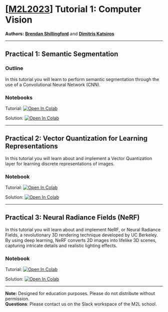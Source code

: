 # [[M2L2023](https://www.m2lschool.org/home)] Tutorial 1: Computer Vision

**Authors:** **[Brendan Shillingford](https://scholar.google.co.uk/citations?user=0tPZW4kAAAAJ&hl=en)** and **[Dimitris Katsiros](https://gr.linkedin.com/in/dkatsiros)**

--- 

## Practical 1: Semantic Segmentation 

### Outline

In this tutorial you will learn to perform semantic segmentation through the use of a Convolutional Neural Network (CNN).

### Notebooks

Tutorial: [![Open In Colab](https://colab.research.google.com/assets/colab-badge.svg)](https://colab.research.google.com/github/M2Lschool/tutorials2023-dev/blob/main/1_cv/notebooks/1_1_segmentation/1_1_segmentation.ipynb)

Solution: [![Open In Colab](https://colab.research.google.com/assets/colab-badge.svg)](https://colab.research.google.com/github/M2Lschool/tutorials2023-dev/blob/main/1_cv/notebooks/1_1_segmentation/1_1_segmentation_solved.ipynb)

---

## Practical 2: Vector Quantization for Learning Representations

In this tutorial you will learn about and implement a Vector Quantization layer for learning discrete representations of images.

### Notebook

Tutorial: [![Open In Colab](https://colab.research.google.com/assets/colab-badge.svg)](https://colab.research.google.com/github/M2Lschool/tutorials2023-dev/blob/main/1_cv/notebooks/1_2_vq/1_2_vq.ipynb)

Solution: [![Open In Colab](https://colab.research.google.com/assets/colab-badge.svg)](https://colab.research.google.com/github/M2Lschool/tutorials2023-dev/blob/main/1_cv/notebooks/1_2_vq/1_2_vq_solved.ipynb)

---

## Practical 3: Neural Radiance Fields (NeRF)

In this tutorial you will learn about and implement NeRF, or Neural Radiance Fields, a revolutionary 3D rendering technique developed by UC Berkeley. By using deep learning, NeRF converts 2D images into lifelike 3D scenes, capturing intricate details and realistic lighting effects.

### Notebook

Tutorial: [![Open In Colab](https://colab.research.google.com/assets/colab-badge.svg)](https://colab.research.google.com/github/M2Lschool/tutorials2023-dev/blob/main/1_cv/notebooks/1_3_nerf/1_3_nerf.ipynb)

Solution: [![Open In Colab](https://colab.research.google.com/assets/colab-badge.svg)](https://colab.research.google.com/github/M2Lschool/tutorials2023-dev/blob/main/1_cv/notebooks/1_3_nerf/1_3_nerf_solved.ipynb)

---

**Note:** Designed for education purposes. Please do not distribute without permission.
<br>
**Questions**: Please contact us on the Slack workspace of the M2L school.